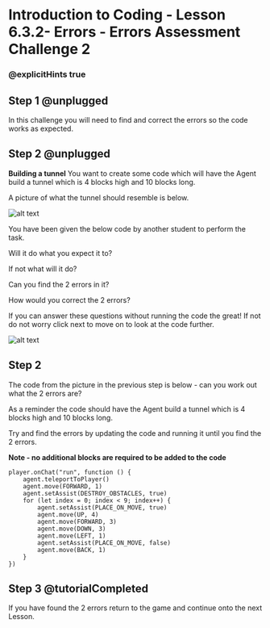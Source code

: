 # Introduction to Coding - Lesson 6.3.2- Errors - Errors Assessment Challenge 2
### @explicitHints true

## Step 1 @unplugged
In this challenge you will need to find and correct the errors so the code works as expected.

## Step 2 @unplugged
**Building a tunnel**
You want to create some code which will have the Agent build a tunnel which is 4 blocks high and 10 blocks long. 

A picture of what the tunnel should resemble is below. 

![alt text](https://introduction.codingcredentials.com/Lesson5/6.3.2/images/1.jpg?raw=true "Errors")

You have been given the below code by another student to perform the task.

Will it do what you expect it to?

If not what will it do?

Can you find the 2 errors in it?

How would you correct the 2 errors?

If you can answer these questions without running the code the great! If not do not worry click next to move on to look at the code further.

![alt text](https://introduction.codingcredentials.com/Lesson5/6.3.2/images/2.jpg?raw=true "Errors")

## Step 2 
The code from the picture in the previous step is below - can you work out what the 2 errors are?

As a reminder the code should have the Agent build a tunnel which is 4 blocks high and 10 blocks long. 

Try and find the errors by updating the code and running it until you find the 2 errors. 

**Note - no additional blocks are required to be added to the code**
```template
player.onChat("run", function () {
    agent.teleportToPlayer()
    agent.move(FORWARD, 1)
    agent.setAssist(DESTROY_OBSTACLES, true)
    for (let index = 0; index < 9; index++) {
        agent.setAssist(PLACE_ON_MOVE, true)
        agent.move(UP, 4)
        agent.move(FORWARD, 3)
        agent.move(DOWN, 3)
        agent.move(LEFT, 1)
        agent.setAssist(PLACE_ON_MOVE, false)
        agent.move(BACK, 1)
    }
})
```

## Step 3 @tutorialCompleted
If you have found the 2 errors return to the game and continue onto the next Lesson.